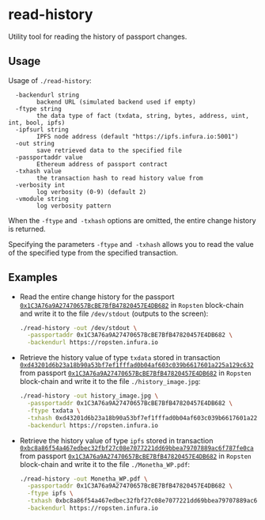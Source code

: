 # read-history

Utility tool for reading the history of passport changes.

## Usage

Usage of `./read-history`:
```
  -backendurl string
    	backend URL (simulated backend used if empty)
  -ftype string
    	the data type of fact (txdata, string, bytes, address, uint, int, bool, ipfs)
  -ipfsurl string
    	IPFS node address (default "https://ipfs.infura.io:5001")
  -out string
    	save retrieved data to the specified file
  -passportaddr value
    	Ethereum address of passport contract
  -txhash value
    	the transaction hash to read history value from
  -verbosity int
    	log verbosity (0-9) (default 2)
  -vmodule string
    	log verbosity pattern
```

When the `-ftype` and` -txhash` options are omitted, the entire change history is returned. 

Specifying the parameters `-ftype` and` -txhash` allows you to read the value of the specified type from the specified transaction.

## Examples

* Read the entire change history for the passport [`0x1C3A76a9A27470657BcBE7BfB47820457E4DB682`](https://ropsten.etherscan.io/address/0x9cfabb3172dfd5ed740c3b8a327bf573226c5064)
  in `Ropsten` block-chain and write it to the file `/dev/stdout` (outputs to the screen):
    ```bash
    ./read-history -out /dev/stdout \
      -passportaddr 0x1C3A76a9A27470657BcBE7BfB47820457E4DB682 \
      -backendurl https://ropsten.infura.io
    ```
* Retrieve the history value of type `txdata` stored in transaction [`0xd43201d6b23a18b90a53bf7ef1fffad0b04af603c039b6617601a225a129c632`](https://ropsten.etherscan.io/tx/0xd43201d6b23a18b90a53bf7ef1fffad0b04af603c039b6617601a225a129c632) from passport 
    [`0x1C3A76a9A27470657BcBE7BfB47820457E4DB682`](https://ropsten.etherscan.io/address/0x9cfabb3172dfd5ed740c3b8a327bf573226c5064)
    in `Ropsten` block-chain and write it to the file `./history_image.jpg`:
    ```bash
    ./read-history -out history_image.jpg \
      -passportaddr 0x1C3A76a9A27470657BcBE7BfB47820457E4DB682 \
      -ftype txdata \
      -txhash 0xd43201d6b23a18b90a53bf7ef1fffad0b04af603c039b6617601a225a129c632 \
      -backendurl https://ropsten.infura.io
    ```

* Retrieve the history value of type `ipfs` stored in transaction [`0xbc8a86f54a467edbec32fbf27c08e7077221dd69bbea79707889ac6f787fe0ca`](https://ropsten.etherscan.io/tx/0xbc8a86f54a467edbec32fbf27c08e7077221dd69bbea79707889ac6f787fe0ca) from passport 
    [`0x1C3A76a9A27470657BcBE7BfB47820457E4DB682`](https://ropsten.etherscan.io/address/0x9cfabb3172dfd5ed740c3b8a327bf573226c5064)
    in `Ropsten` block-chain and write it to the file `./Monetha_WP.pdf`:
    ```bash
    ./read-history -out Monetha_WP.pdf \
      -passportaddr 0x1C3A76a9A27470657BcBE7BfB47820457E4DB682 \
      -ftype ipfs \
      -txhash 0xbc8a86f54a467edbec32fbf27c08e7077221dd69bbea79707889ac6f787fe0ca \
      -backendurl https://ropsten.infura.io
    ```